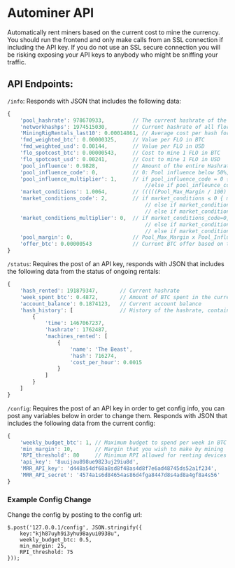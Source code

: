 # Autominer API
Automatically rent miners based on the current cost to mine the currency. You should run the frontend and only make calls from an SSL connection if including the API key. If you do not use an SSL secure connection you will be risking exposing your API keys to anybody who might be sniffing your traffic.

## API Endpoints:
`/info`: Responds with JSON that includes the following data:
```javascript
{
	'pool_hashrate': 978670933, 		// The current hashrate of the Alexandria Pool
	'networkhashps': 1974515030, 		// Current hashrate of all florincoin miners
	'MiningRigRentals_last10': 0.00014861, // Average cost per hash for an hour from the last 10 rented miners
	'fmd_weighted_btc': 0.00000325, 	// Value per FLO in BTC
	'fmd_weighted_usd': 0.00144, 		// Value per FLO in USD
	'flo_spotcost_btc': 0.00000543, 	// Cost to mine 1 FLO in BTC
	'flo_spotcost_usd': 0.00241, 		// Cost to mine 1 FLO in USD
	'pool_influence': 0.9828, 			// Amount of the entire Hashrate that the pool controls (1 = 50%)
	'pool_influence_code': 0, 			// 0: Pool influence below 50%, 1: Pool influence over 50%
	'pool_influence_multiplier': 1, 	// if pool_influence_code = 0 { pool_influence_multiplier = 1 } 
											//else if pool_infleunce_code = 1 { pool_influence_multiplier = 1 / ( pool_influence^2) }	
	'market_conditions': 1.0064, 		// (((((Pool_Max_Margin / 100) + 1) x flo_spotcost_btc) - fmd_weighted_btc) ÷ fmd_weighted_btc)	
	'market_conditions_code': 2,		// if market_conditions ≤ 0 { market_conditions_code = “0: Market conditions support Max Pool margin” }
											// else if market_conditions > 0 and ≤ 1 { market_conditions_code = “1: Max Pool margin too high for market conditions” }
											// else if market_conditions > 1 { market_conditions_code = “2: Any Pool margin too high for market conditions”}
	'market_conditions_multiplier': 0,	// if market_conditions_code=0, market_conditions_multiplier = 1
											// else if market_conditions_code=1, market_conditions_multiplier = 1-(market_conditions^.5)
											// else if market_conditions_code=2, market_conditions_multiplier = 0
	'pool_margin': 0, 					// Pool_Max_Margin x Pool_Influence_Multiplier x Market_Conditions_Multiplier
	'offer_btc': 0.00000543 			// Current BTC offer based on the cost for 1 FLO plus margins
}
```
`/status`: Requires the post of an API key, responds with JSON that includes the following data from the status of ongoing rentals:
```javascript
{
	'hash_rented': 191879347, 		// Current hashrate
	'week_spent_btc': 0.4872, 		// Amount of BTC spent in the current week
	'account_balance': 0.1874123, 	// Current account balance
	'hash_history': [				// History of the hashrate, contains up to 168 hourly records.
		{
			'time': 1467067237,
			'hashrate': 1762487,
			'machines_rented': [
				{
					'name': 'The Beast',
					'hash': 716274,
					'cost_per_hour': 0.0015
				}
			]
		}
	]
}
```
`/config`: Requires the post of an API key in order to get config info, you can post any variables below in order to change them. Responds with JSON that includes the following data from the current config:
```javascript
{
	'weekly_budget_btc': 1, // Maximum budget to spend per week in BTC
	'min_margin': 10,		// Margin that you wish to make by mining
	'RPI_threshold': 80		// Minimum RPI allowed for renting devices
	'api_key': '8uuijau898ue9823uj29iu8d',
	'MRR_API_key': 'd448a54df68a8sd8f48as4d8f7e6ad48745ds52a1f234',
	'MRR_API_secret': '4574a1s6d84654as86d4fga8447d8s4ad8a4gf8a4s56'
}
```

### Example Config Change
Change the config by posting to the config url:
```
$.post('127.0.0.1/config', JSON.stringify({
	key:"kjh87uyh9i3yhu98ayui0938u", 
	weekly_budget_btc: 0.5,
	min_margin: 25,
	RPI_threshold: 75
}));
```